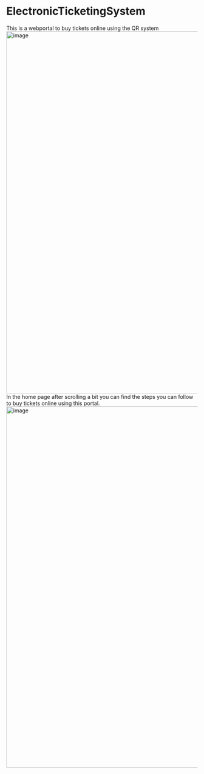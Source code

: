 # ElectronicTicketingSystem
This is a webportal to buy tickets online using the QR system
<img width="950" alt="image" src="https://user-images.githubusercontent.com/87606335/202525172-aaa2dde5-ae7a-401d-9705-92dc61237640.png"><br>
In the home page after scrolling a bit you can find the steps you can follow to buy tickets online using this portal.
<img width="948" alt="image" src="https://user-images.githubusercontent.com/87606335/202525395-f0078851-7e0d-40d9-bec3-8ec9e6712610.png">
